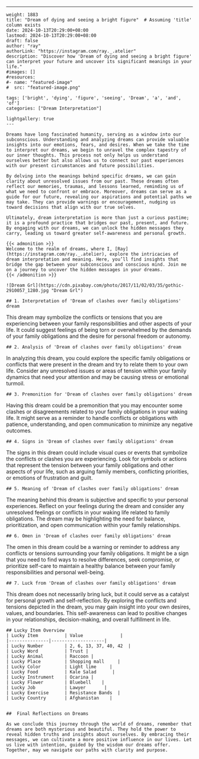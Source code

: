 ---
    weight: 1883
    title: "Dream of dying and seeing a bright figure"  # Assuming 'title' column exists
    date: 2024-10-13T20:29:00+08:00
    lastmod: 2024-10-13T20:29:00+08:00
    draft: false
    author: "ray"
    authorLink: "https://instagram.com/ray._.atelier"
    description: "Discover how 'Dream of dying and seeing a bright figure' can interpret your future and uncover its significant meanings in your life."
    #images: []
    #resources:
    #- name: "featured-image"
    #  src: "featured-image.png"
    
    tags: ['bright', 'dying', 'figure', 'seeing', 'Dream', 'a', 'and', 'of']
    categories: ["Dream Interpretation"]
    
    lightgallery: true
    ---
    
    Dreams have long fascinated humanity, serving as a window into our subconscious. Understanding and analyzing dreams can provide valuable insights into our emotions, fears, and desires. When we take the time to interpret our dreams, we begin to unravel the complex tapestry of our inner thoughts. This process not only helps us understand ourselves better but also allows us to connect our past experiences with our present circumstances and future possibilities.
    
    By delving into the meanings behind specific dreams, we can gain clarity about unresolved issues from our past. These dreams often reflect our memories, traumas, and lessons learned, reminding us of what we need to confront or embrace. Moreover, dreams can serve as a guide for our future, revealing our aspirations and potential paths we may take. They can provide warnings or encouragement, nudging us toward decisions that align with our true selves.
    
    Ultimately, dream interpretation is more than just a curious pastime; it is a profound practice that bridges our past, present, and future. By engaging with our dreams, we can unlock the hidden messages they carry, leading us toward greater self-awareness and personal growth.
    
    {{< admonition >}}
    Welcome to the realm of dreams, where I, [Ray](https://instagram.com/ray._.atelier), explore the intricacies of dream interpretation and meaning. Here, you’ll find insights that bridge the gap between your subconscious and conscious mind. Join me on a journey to uncover the hidden messages in your dreams.
    {{< /admonition >}}
    
    ![Dream Grl](https://cdn.pixabay.com/photo/2017/11/02/03/35/gothic-2910057_1280.jpg "Dream Grl")
    
    ## 1. Interpretation of 'Dream of clashes over family obligations' dream
    
This dream may symbolize the conflicts or tensions that you are experiencing between your family responsibilities and other aspects of your life. It could suggest feelings of being torn or overwhelmed by the demands of your family obligations and the desire for personal freedom or autonomy.
    
    ## 2. Analysis of 'Dream of clashes over family obligations' dream
    
In analyzing this dream, you could explore the specific family obligations or conflicts that were present in the dream and try to relate them to your own life. Consider any unresolved issues or areas of tension within your family dynamics that need your attention and may be causing stress or emotional turmoil.
    
    ## 3. Premonition for 'Dream of clashes over family obligations' dream
    
Having this dream could be a premonition that you may encounter some clashes or disagreements related to your family obligations in your waking life. It might serve as a reminder to handle conflicts or obligations with patience, understanding, and open communication to minimize any negative outcomes.
    
    ## 4. Signs in 'Dream of clashes over family obligations' dream
    
The signs in this dream could include visual cues or events that symbolize the conflicts or clashes you are experiencing. Look for symbols or actions that represent the tension between your family obligations and other aspects of your life, such as arguing family members, conflicting priorities, or emotions of frustration and guilt.
    
    ## 5. Meaning of 'Dream of clashes over family obligations' dream
    
The meaning behind this dream is subjective and specific to your personal experiences. Reflect on your feelings during the dream and consider any unresolved feelings or conflicts in your waking life related to family obligations. The dream may be highlighting the need for balance, prioritization, and open communication within your family relationships.
    
    ## 6. Omen in 'Dream of clashes over family obligations' dream
    
The omen in this dream could be a warning or reminder to address any conflicts or tensions surrounding your family obligations. It might be a sign that you need to find ways to resolve differences, seek compromise, or prioritize self-care to maintain a healthy balance between your family responsibilities and personal well-being.
    
    ## 7. Luck from 'Dream of clashes over family obligations' dream
    
This dream does not necessarily bring luck, but it could serve as a catalyst for personal growth and self-reflection. By exploring the conflicts and tensions depicted in the dream, you may gain insight into your own desires, values, and boundaries. This self-awareness can lead to positive changes in your relationships, decision-making, and overall fulfillment in life.
    
    ## Lucky Item Overview
    | Lucky Item          | Value              |
    |---------------|--------------------|
    | Lucky Number        | 2, 6, 13, 37, 40, 42  |
    | Lucky Word          | Trust |
    | Lucky Animal        | Raccoon |
    | Lucky Place         | Shopping mall     |
    | Lucky Color         | Light lime     |
    | Lucky Food          | Kale Salad      |
    | Lucky Instrument    | Ocarina |
    | Lucky Flower        | Bluebell    |
    | Lucky Job           | Lawyer       |
    | Lucky Exercise      | Resistance Bands  |
    | Lucky Country       | Afghanistan    |
    
    
    ##  Final Reflections on Dreams
    
    As we conclude this journey through the world of dreams, remember that dreams are both mysterious and beautiful. They hold the power to reveal hidden truths and insights about ourselves. By embracing their messages, we can cultivate a more positive influence in our lives. Let us live with intention, guided by the wisdom our dreams offer. Together, may we navigate our paths with clarity and purpose.
    